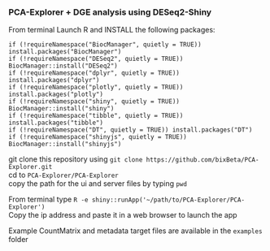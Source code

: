 ### PCA-Explorer + DGE analysis using DESeq2-Shiny

From terminal Launch R and INSTALL the following packages:

`if (!requireNamespace("BiocManager", quietly = TRUE))
  install.packages("BiocManager")`<br>
`if (!requireNamespace("DESeq2", quietly = TRUE))
  BiocManager::install("DESeq2")`<br>
`if (!requireNamespace("dplyr", quietly = TRUE))
 install.packages("dplyr")`<br>
`if (!requireNamespace("plotly", quietly = TRUE))
  install.packages("plotly")`<br>
`if (!requireNamespace("shiny", quietly = TRUE))
  BiocManager::install("shiny")`<br>
`if (!requireNamespace("tibble", quietly = TRUE))
 install.packages("tibble")`<br>
`if (!requireNamespace("DT", quietly = TRUE))
  install.packages("DT")`<br>
`if (!requireNamespace("shinyjs", quietly = TRUE))
  BiocManager::install("shinyjs")`<br>

git clone this repository using `git clone https://github.com/bixBeta/PCA-Explorer.git`<br>
cd to `PCA-Explorer/PCA-Explorer`<br>
copy the path for the ui and server files by typing `pwd`

From terminal type `R -e shiny::runApp('~/path/to/PCA-Explorer/PCA-Explorer')`<br>
Copy the ip address and paste it in a web browser to launch the app

Example CountMatrix and metadata target files are available in the `examples` folder



